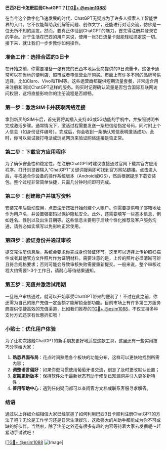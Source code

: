 **巴西3日卡怎麽註冊ChatGPT？[[TG💪+ @esim1088](https://t.me/s/esim1088)]**

在当今这个数字化飞速发展的时代，ChatGPT无疑成为了许多人探索人工智能世界的入口。它不仅能帮助我们解答问题、创作文字，还能进行对话交流，仿佛是一位无所不知的朋友。然而，要真正体验到ChatGPT的魅力，首先得注册并登录它的平台。对于生活在巴西的用户来说，使用一张3日流量卡就能轻松搞定这一切。接下来，就让我们一步步教你如何操作。

### **准备工作：选择合适的3日卡**

在开始之前，你需要准备一张有效的巴西本地运营商提供的3日流量卡。这张卡通常可以在当地的便利店、超市或者电信营业厅购买。市面上有许多不同的品牌可供选择，比如Claro、Vivo和TIM等。这些运营商都提供短期流量套餐，非常适合用来注册和测试ChatGPT这样的服务。购买时记得确认流量是否包含国际互联网访问权限，这将直接影响你的注册流程是否顺畅。

### **第一步：激活SIM卡并获取网络连接**

拿到新买的SIM卡后，首先要将其插入支持4G或5G功能的手机中，并按照说明书完成激活步骤。通常情况下，激活过程需要发送一条短信给指定号码，同时附上个人信息（如身份证件编号）。完成后，你会收到一条确认短信表明激活成功。此时，你可以尝试拨打电话或浏览网页来验证网络连接是否正常。

### **第二步：下载官方应用程序**

为了确保安全性和稳定性，在注册ChatGPT时建议直接通过官网下载其官方应用程序。打开浏览器输入“ChatGPT”关键词搜索即可找到官方网站链接。点击进入后，寻找适合你设备的操作系统版本（Android或iOS），然后根据提示下载安装包。整个过程非常简单快捷，只需几分钟时间即可完成。

### **第三步：创建账户并填写资料**

安装完毕后启动应用，点击注册按钮开始创建个人账户。你需要提供电子邮箱地址作为用户名，并设置强密码以保护隐私安全。此外，还需要填写一些基本信息，例如姓名、性别以及出生日期等。这些信息主要用于后续个性化推荐及客户服务沟通，请务必如实填写以免影响正常使用。

### **第四步：验证身份并通过审核**

提交完注册信息后，系统会要求你完成身份验证环节。这里可以选择上传护照扫描件或者其他官方文件照片作为证明材料。需要注意的是，上传的照片必须清晰可辨且符合规格要求；否则可能会导致审核失败需要重新提交。一般来说，整个审核过程大约需要1-3个工作日，请耐心等待结果通知。

### **第五步：充值并激活试用期**

一旦账户审核通过，就可以开始享受ChatGPT带来的便利了！不过在此之前，你还需为自己的账户充值一定金额才能解锁全部功能。目前市场上有许多第三方服务商提供便捷高效的充值渠道，比如我们推荐的[TG💪+ @esim1088](https://t.me/s/esim1088)，不仅支持多种支付方式还享有优惠折扣哦！

### **小贴士：优化用户体验**

为了让初次接触ChatGPT的新手朋友更好地适应这款工具，这里还有一些实用技巧分享给大家：

1. **熟悉界面布局**：花点时间熟悉各个板块的功能分布，这样可以更快地找到所需内容；
2. **调整语言偏好**：如果你更习惯使用葡萄牙语交流，别忘了及时更改默认设置；
3. **定期更新版本**：保持软件处于最新状态有助于修复已知漏洞并引入更多新特性；
4. **善用帮助中心**：遇到任何疑问都可以查阅官方文档或联系客服寻求解答。

### **结语**

通过以上详细介绍相信大家已经掌握了如何利用巴西3日卡顺利注册ChatGPT的方法了吧？无论是工作学习还是日常生活娱乐，这款强大的AI助手都能成为你不可或缺的好伙伴。当然啦，除了注册之外还有很多有趣的内容等待着大家去发掘呢～赶紧动手试试吧！

[[TG💪+ @esim1088](https://t.me/s/esim1088) ![Image](https://i.postimg.cc/4NQfJmqS/Snipaste-2025-05-13-00-14-12.png)]
